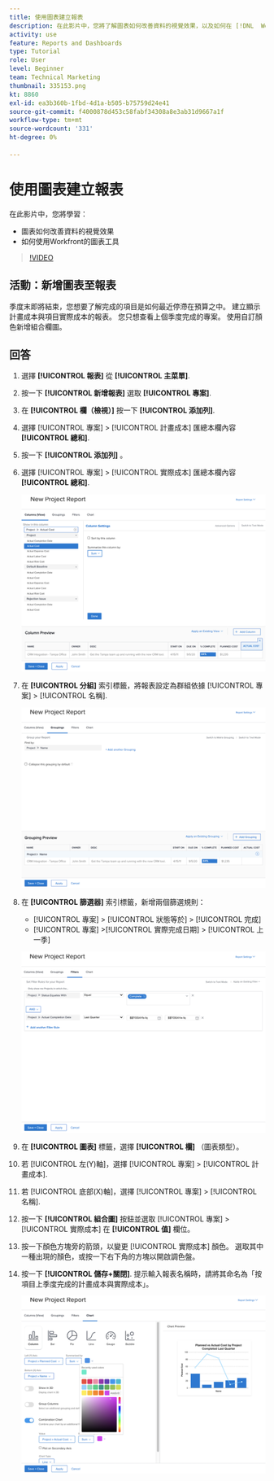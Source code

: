 ```yaml
---
title: 使用圖表建立報表
description: 在此影片中，您將了解圖表如何改善資料的視覺效果，以及如何在 [!DNL  Workfront].
activity: use
feature: Reports and Dashboards
type: Tutorial
role: User
level: Beginner
team: Technical Marketing
thumbnail: 335153.png
kt: 8860
exl-id: ea3b360b-1fbd-4d1a-b505-b75759d24e41
source-git-commit: f4000878d453c58fabf34308a8e3ab31d9667a1f
workflow-type: tm+mt
source-wordcount: '331'
ht-degree: 0%

---
```


# 使用圖表建立報表

在此影片中，您將學習：

* 圖表如何改善資料的視覺效果
* 如何使用Workfront的圖表工具

>[!VIDEO](https://video.tv.adobe.com/v/335155/?quality=12)

## 活動：新增圖表至報表

季度末即將結束，您想要了解完成的項目是如何最近停滯在預算之中。 建立顯示計畫成本與項目實際成本的報表。 您只想查看上個季度完成的專案。 使用自訂顏色新增組合欄圖。

## 回答

1. 選擇 **[!UICONTROL 報表]** 從 **[!UICONTROL 主菜單]**.
1. 按一下 **[!UICONTROL 新增報表]** 選取 **[!UICONTROL 專案]**.
1. 在 **[!UICONTROL 欄（檢視）]** 按一下 **[!UICONTROL 添加列]**.
1. 選擇 [!UICONTROL 專案] > [!UICONTROL 計畫成本] 匯總本欄內容 **[!UICONTROL 總和]**.
1. 按一下 **[!UICONTROL 添加列]** 。
1. 選擇 [!UICONTROL 專案] > [!UICONTROL 實際成本] 匯總本欄內容 **[!UICONTROL 總和]**.

   ![新增欄至報表的畫面影像](assets/chart-report-columns.png)

1. 在 **[!UICONTROL 分組]** 索引標籤，將報表設定為群組依據 [!UICONTROL 專案] > [!UICONTROL 名稱].

   ![新增分組至報表的畫面影像](assets/chart-report-groupings.png)

1. 在 **[!UICONTROL 篩選器]** 索引標籤，新增兩個篩選規則：

   * [!UICONTROL 專案] > [!UICONTROL 狀態等於] > [!UICONTROL 完成]
   * [!UICONTROL 專案] >[!UICONTROL  實際完成日期] > [!UICONTROL 上一季]

   ![新增篩選器至報表的畫面影像](assets/chart-report-filters.png)

1. 在 **[!UICONTROL 圖表]** 標籤，選擇 **[!UICONTROL 欄]** （圖表類型）。
1. 若 [!UICONTROL 左(Y)軸]，選擇 [!UICONTROL 專案] > [!UICONTROL 計畫成本].
1. 若 [!UICONTROL 底部(X)軸]，選擇 [!UICONTROL 專案] > [!UICONTROL 名稱].
1. 按一下 **[!UICONTROL 組合圖]** 按鈕並選取 [!UICONTROL 專案] > [!UICONTROL 實際成本] 在 **[!UICONTROL 值]** 欄位。
1. 按一下顏色方塊旁的箭頭，以變更 [!UICONTROL 實際成本] 顏色。 選取其中一種出現的顏色，或按一下右下角的方塊以開啟調色盤。
1. 按一下 **[!UICONTROL 儲存+關閉]**. 提示輸入報表名稱時，請將其命名為「按項目上季度完成的計畫成本與實際成本」。

   ![新增圖表至報表的畫面影像](assets/chart-report-chart.png)
